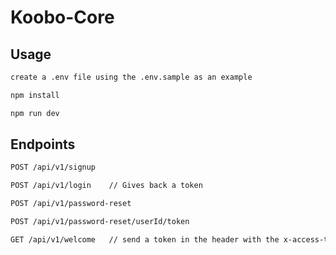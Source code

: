 # Koobo-Core
## Usage

```bash
create a .env file using the .env.sample as an example
```

```bash
npm install
```

```bash
npm run dev
```

## Endpoints
```bash
POST /api/v1/signup
```

```bash
POST /api/v1/login    // Gives back a token
```

```bash
POST /api/v1/password-reset    
```

```bash
POST /api/v1/password-reset/userId/token    
```

```bash
GET /api/v1/welcome   // send a token in the header with the x-access-token key
```
